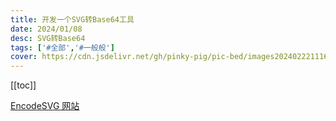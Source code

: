 ```yaml
---
title: 开发一个SVG转Base64工具
date: 2024/01/08
desc: SVG转Base64
tags: ['#全部','#一般般']
cover: https://cdn.jsdelivr.net/gh/pinky-pig/pic-bed/images20240222111638.png
---
```


[[toc]]

[EncodeSVG 网站](https://encodesvg.mmeme.me/)
